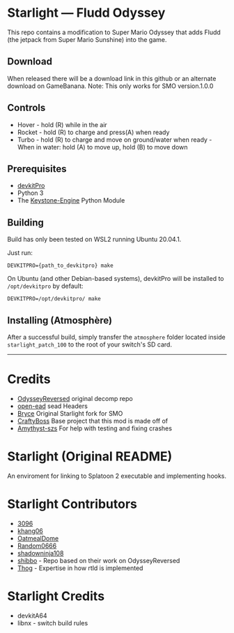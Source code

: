 # Starlight — Fludd Odyssey

This repo contains a modification to Super Mario Odyssey that adds Fludd (the jetpack from Super Mario Sunshine) into the game.

## Download

When released there will be a download link in this github or an alternate download on GameBanana. Note: This only works for SMO version.1.0.0

## Controls

- Hover - hold (R) while in the air
- Rocket - hold (R) to charge and press(A) when ready
- Turbo - hold (R) to charge and move on ground/water when ready
       - When in water: hold (A) to move up, hold (B) to move down

## Prerequisites

- [devkitPro](https://devkitpro.org/) 
- Python 3
- The [Keystone-Engine](https://www.keystone-engine.org/) Python Module

## Building

Build has only been tested on WSL2 running Ubuntu 20.04.1.

Just run:
```
DEVKITPRO={path_to_devkitpro} make
```

On Ubuntu (and other Debian-based systems), devkitPro will be installed to `/opt/devkitpro` by default:

```
DEVKITPRO=/opt/devkitpro/ make
```

## Installing (Atmosphère)

After a successful build, simply transfer the `atmosphere` folder located inside `starlight_patch_100` to the root of your switch's SD card.

---

# Credits
- [OdysseyReversed](https://github.com/shibbo/OdysseyReversed) original decomp repo
- [open-ead](https://github.com/open-ead/sead) sead Headers
- [Bryce](https://github.com/brycewithfiveunderscores/Starlight-SMO-Example/) Original Starlight fork for SMO
- [CraftyBoss](https://github.com/CraftyBoss/SMO-Challenges-Base) Base project that this mod is made off of
- [Amythyst-szs](https://www.youtube.com/c/AmethystSZS) For help with testing and fixing crashes

# Starlight (Original README)
An enviroment for linking to Splatoon 2 executable and implementing hooks.

# Starlight Contributors
- [3096](https://github.com/3096)
- [khang06](https://github.com/khang06)
- [OatmealDome](https://github.com/OatmealDome)
- [Random0666](https://github.com/random0666)
- [shadowninja108](https://github.com/shadowninja108)
- [shibbo](https://github.com/shibbo) - Repo based on their work on OdysseyReversed
- [Thog](https://github.com/Thog) - Expertise in how rtld is implemented

# Starlight Credits
- devkitA64
- libnx - switch build rules
